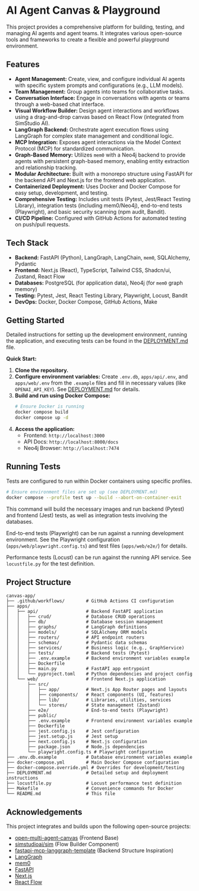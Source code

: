 # AI Agent Canvas & Playground

This project provides a comprehensive platform for building, testing, and managing AI agents and agent teams. It integrates various open-source tools and frameworks to create a flexible and powerful playground environment.

## Features

*   **Agent Management:** Create, view, and configure individual AI agents with specific system prompts and configurations (e.g., LLM models).
*   **Team Management:** Group agents into teams for collaborative tasks.
*   **Conversation Interface:** Engage in conversations with agents or teams through a web-based chat interface.
*   **Visual Workflow Builder:** Design agent interactions and workflows using a drag-and-drop canvas based on React Flow (integrated from SimStudio AI).
*   **LangGraph Backend:** Orchestrate agent execution flows using LangGraph for complex state management and conditional logic.
*   **MCP Integration:** Exposes agent interactions via the Model Context Protocol (MCP) for standardized communication.
*   **Graph-Based Memory:** Utilizes `mem0` with a Neo4j backend to provide agents with persistent graph-based memory, enabling entity extraction and relationship tracking.
*   **Modular Architecture:** Built with a monorepo structure using FastAPI for the backend API and Next.js for the frontend web application.
*   **Containerized Deployment:** Uses Docker and Docker Compose for easy setup, development, and testing.
*   **Comprehensive Testing:** Includes unit tests (Pytest, Jest/React Testing Library), integration tests (including mem0/Neo4j), end-to-end tests (Playwright), and basic security scanning (npm audit, Bandit).
*   **CI/CD Pipeline:** Configured with GitHub Actions for automated testing on push/pull requests.

## Tech Stack

*   **Backend:** FastAPI (Python), LangGraph, LangChain, `mem0`, SQLAlchemy, Pydantic
*   **Frontend:** Next.js (React), TypeScript, Tailwind CSS, Shadcn/ui, Zustand, React Flow
*   **Databases:** PostgreSQL (for application data), Neo4j (for `mem0` graph memory)
*   **Testing:** Pytest, Jest, React Testing Library, Playwright, Locust, Bandit
*   **DevOps:** Docker, Docker Compose, GitHub Actions, Make

## Getting Started

Detailed instructions for setting up the development environment, running the application, and executing tests can be found in the [DEPLOYMENT.md](./DEPLOYMENT.md) file.

**Quick Start:**

1.  **Clone the repository.**
2.  **Configure environment variables:** Create `.env.db`, `apps/api/.env`, and `apps/web/.env` from the `.example` files and fill in necessary values (like `OPENAI_API_KEY`). See [DEPLOYMENT.md](./DEPLOYMENT.md) for details.
3.  **Build and run using Docker Compose:**
    ```bash
    # Ensure Docker is running
    docker compose build
    docker compose up -d
    ```
4.  **Access the application:**
    *   Frontend: `http://localhost:3000`
    *   API Docs: `http://localhost:8000/docs`
    *   Neo4j Browser: `http://localhost:7474`

## Running Tests

Tests are configured to run within Docker containers using specific profiles.

```bash
# Ensure environment files are set up (see DEPLOYMENT.md)
docker compose --profile test up --build --abort-on-container-exit
```

This command will build the necessary images and run backend (Pytest) and frontend (Jest) tests, as well as integration tests involving the databases.

End-to-end tests (Playwright) can be run against a running development environment. See the Playwright configuration (`apps/web/playwright.config.ts`) and test files (`apps/web/e2e/`) for details.

Performance tests (Locust) can be run against the running API service. See `locustfile.py` for the test definition.

## Project Structure

```
canvas-app/
├── .github/workflows/        # GitHub Actions CI configuration
├── apps/
│   ├── api/                  # Backend FastAPI application
│   │   ├── crud/             # Database CRUD operations
│   │   ├── db/               # Database session management
│   │   ├── graphs/           # LangGraph definitions
│   │   ├── models/           # SQLAlchemy ORM models
│   │   ├── routers/          # API endpoint routers
│   │   ├── schemas/          # Pydantic data schemas
│   │   ├── services/         # Business logic (e.g., GraphService)
│   │   ├── tests/            # Backend tests (Pytest)
│   │   ├── .env.example      # Backend environment variables example
│   │   ├── Dockerfile
│   │   ├── main.py           # FastAPI app entrypoint
│   │   └── pyproject.toml    # Python dependencies and project config
│   └── web/                  # Frontend Next.js application
│       ├── src/
│       │   ├── app/          # Next.js App Router pages and layouts
│       │   ├── components/   # React components (UI, features)
│       │   ├── lib/          # Libraries, utilities, services
│       │   └── stores/       # State management (Zustand)
│       ├── e2e/              # End-to-end tests (Playwright)
│       ├── public/
│       ├── .env.example      # Frontend environment variables example
│       ├── Dockerfile
│       ├── jest.config.js    # Jest configuration
│       ├── jest.setup.js     # Jest setup
│       ├── next.config.js    # Next.js configuration
│       ├── package.json      # Node.js dependencies
│       └── playwright.config.ts # Playwright configuration
├── .env.db.example           # Database environment variables example
├── docker-compose.yml        # Main Docker Compose configuration
├── docker-compose.override.yml # Overrides for development/testing
├── DEPLOYMENT.md             # Detailed setup and deployment instructions
├── locustfile.py             # Locust performance test definition
├── Makefile                  # Convenience commands for Docker
└── README.md                 # This file
```

## Acknowledgements

This project integrates and builds upon the following open-source projects:

*   [open-multi-agent-canvas](https://github.com/CopilotKit/open-multi-agent-canvas) (Frontend Base)
*   [simstudioai/sim](https://github.com/simstudioai/sim) (Flow Builder Component)
*   [fastapi-mcp-langgraph-template](https://github.com/zepz/fastapi-mcp-langgraph-template) (Backend Structure Inspiration)
*   [LangGraph](https://python.langchain.com/docs/langgraph/)
*   [mem0](https://github.com/mem0ai/mem0)
*   [FastAPI](https://fastapi.tiangolo.com/)
*   [Next.js](https://nextjs.org/)
*   [React Flow](https://reactflow.dev/)

